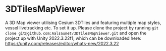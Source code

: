 # 3DTilesMapViewer
A 3D Map viewer utilising Cesium 3DTiles and featuring multiple map styles, vessel livetracking etc.
To set it up. Please clone the project by running `git clone git@github.com:Aalsaunet/3DTilesMapViewer.git` and open the project up with Unity 2022.3.22f1, which can be downloaded here: https://unity.com/releases/editor/whats-new/2022.3.22 

